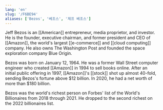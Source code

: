 ```yaml
---
lang: 'en'
slug: '/F6BE94'
aliases: ['Bezos', '베조스', '제프 베조스']
---
```


Jeff Bezos is an [[American]] entrepreneur, media proprietor, and investor. He is the founder, executive chairman, and former president and CEO of [[Amazon]], the world's largest [[e-commerce]] and [[cloud computing]] company. He also owns The Washington Post and founded the space exploration company Blue Origin.

Bezos was born on January 12, 1964. He was a former Wall Street computer engineer who created [[Amazon]] in 1994 to sell books online. After an initial public offering in 1997, [[Amazon]]'s [[stock]] shot up almost 40-fold, sending Bezos's fortune above $12 billion. In 2020, he had a net worth of more than $180 billion.

Bezos was the world's richest person on Forbes' list of the World's Billionaires from 2018 through 2021. He dropped to the second richest on the 2022 billionaires list.
